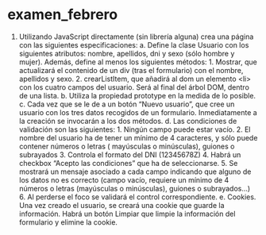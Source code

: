 # examen_febrero
1. Utilizando JavaScript directamente (sin librería alguna) crea una página con las siguientes especificaciones: a. Define la clase Usuario con los siguientes atributos: nombre, apellidos, dni y sexo (sólo hombre y mujer). Además, define al menos los siguientes métodos: 1. Mostrar, que actualizará el contenido de un div (tras el formulario) con  el nombre, apellidos y sexo. 2. crearListItem, que añadirá al dom un elemento &lt;li> con los cuatro campos del usuario. Será al final del árbol DOM, dentro de una lista. b. Utiliza la propiedad prototype en la medida de lo posible. c. Cada vez que se le de a un botón “Nuevo usuario”, que cree un usuario con los tres datos recogidos de un formulario. Inmediatamente a la creación se invocarán a los dos métodos. d. Las condiciones de validación son las siguientes: 1. Ningún campo puede estar vacío. 2. El nombre del usuario ha de tener un mínimo de 4 caracteres, y sólo puede contener números o letras ( mayúsculas o minúsculas), guiones o subrayados 3. Controla el formato del DNI (12345678Z) 4. Habrá un checkbox “Acepto las condiciones” que ha de seleccionarse. 5. Se mostrará un mensaje asociado a cada campo indicando que alguno de los datos no es correcto (campo vacío, requiere un mínimo de 4 números o letras (mayúsculas o minúsculas), guiones o subrayados...) 6. Al perderse el foco se validará el control correspondiente. e. Cookies. Una vez creado el usuario, se creará una cookie que guarde la información. Habrá un botón Limpiar que limpie la información del formulario y elimine la cookie.
